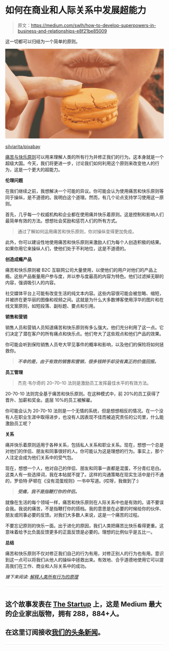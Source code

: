 # 如何在商业和人际关系中发展超能力

> 原文：<https://medium.com/swlh/how-to-develop-superpowers-in-business-and-relationships-e8f21be85009>

这一切都可以归结为一个简单的原则。

![](img/c0cb45d3916e2757d4b4ffde2a6ccd6a.png)

[silviarita/pixabay](https://pixabay.com/en/macaron-orange-sweetness-pastries-2462247/)

[痛苦与快乐原则](https://ideavisionaction.com/personal-development/the-principle-that-explains-all-human-behavior/)可以用来理解人类的所有行为并修正我们的行为。这本身就是一个超级大国。今天，我们将更进一步，讨论我们如何利用这个原则来改变他人的行为，这是一个更大的超能力。

**伦理问题**

在我们继续之前，我想解决一个可能的异议。你可能会认为使用痛苦和快乐原则等同于操纵，是不道德的。我明白这个道理。然而，有几个论点支持学习使用这一原则。

首先，几乎每一个权威机构和企业都在使用痛并快乐着原则。这是控制和影响人们最简单有效的方法。想想社会奖励和惩罚人们的所有方式。

> 通过了解如何运用痛苦和快乐原则，你对操纵变得更加免疫。

此外，你可以建设性地使用痛苦和快乐原则来激励人们为每个人创造积极的结果。如果你用它来操纵人们，使他们处于不利地位，这是不道德的。

**创造成瘾产品**

痛苦和快乐原则被 B2C 互联网公司大量使用，以使他们的用户对他们的产品上瘾。这些产品衡量用户参与度，并以参与度最高的内容为特色。他们过滤掉无聊的内容，强调吸引人的内容。

社交媒体平台上可能有改变生活的纯文本内容。这些内容很可能会被忽略、缩短，并被挤在更华丽的图像和视频之间。这就是为什么大多数博客使用浮华的图片和在线文案原则，如短段落、副标题、要点和引用。

**销售和营销**

销售人员和营销人员知道痛苦和快乐原则有多么强大。他们充分利用了这一点。它们决定了潜在客户的所有痛点和快乐点。他们夸大了这些观点和他们产品的效果。

你可能会听到保险销售人员夸大罕见事件的概率和影响，以及他们的保险将如何拯救你。

> ***不幸的是，由于有效的销售和营销，很多钱转手却没有真正的价值回报。***

**员工管理**

> 杰克·韦尔奇的 20–70–10 法则是激励员工发挥最佳水平的有效方法。

20-70-10 法则完全基于痛苦和快乐原则。在这种模式中，前 20%的员工获得了晋升、加薪和奖金。底层 10%的员工被解雇。

你可能会认为 20-70-10 法则是一个无情的系统，但是想想相反的情况。在一个没有人在职业生涯中取得进步，也没有人因表现不佳而被追究责任的公司里，什么能激励员工呢？

**关系**

痛并快乐着原则适用于各种关系，包括私人关系和职业关系。现在，想想一个总是对他们的伴侣、朋友和同事很好的人。你可能认为这是理想的行为。事实上，那个人注定会成为他们关系中的受气包。

现在，想想一个人，他对自己的伴侣、朋友和同事一直都是混蛋，不分青红皂白。这类人有一些选择词，我在本帖就不提了。这样的沟通策略在现实生活中是行不通的，罗伯特·萨顿在《没有混蛋规则》一书中写道。(哎呀，我做到了:)

> ***受痛，我不是指鞭打你的伴侣。***

就像在生活的每个领域一样，痛苦和快乐原则在人际关系中也是有效的。请不要误会我。我说的痛苦，不是指鞭打你的搭档。我的意思是在必要的时候给你的伙伴、朋友或同事必要的反馈。对我们大多数人来说，这是一个痛苦的过程。

不要忘记原则的快乐一面。出于进化的原因，我们人类把痛苦比快乐看得更重。这意味着给予比负面反馈更多的正面反馈是必要的。理想的比例似乎是五比一。

**总结**

痛苦和快乐原则不仅对修正我们自己的行为有用，对修正别人的行为也有用。意识到这一点可以将我们从他人的操纵中拯救出来。有效地、合乎道德地使用它可以提高我们在工作、商业和人际关系中的成功。

*接下来阅读:* [*解释人类所有行为的原理*](https://ideavisionaction.com/personal-development/the-principle-that-explains-all-human-behavior/)

![](img/731acf26f5d44fdc58d99a6388fe935d.png)

## 这个故事发表在 [The Startup](https://medium.com/swlh) 上，这是 Medium 最大的企业家出版物，拥有 288，884+人。

## 在这里订阅接收[我们的头条新闻](http://growthsupply.com/the-startup-newsletter/)。

![](img/731acf26f5d44fdc58d99a6388fe935d.png)